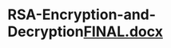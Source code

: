 # RSA-Encryption-and-Decryption[FINAL.docx](https://github.com/user-attachments/files/22748157/FINAL.docx)


